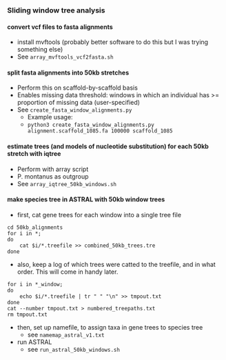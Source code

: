 ### Sliding window tree analysis

#### convert vcf files to fasta alignments
* install mvftools (probably better software to do this but I was trying something else)
* See `array_mvftools_vcf2fasta.sh`

#### split fasta alignments into 50kb stretches
* Perform this on scaffold-by-scaffold basis
* Enables missing data threshold: windows in which an individual has >= proportion of missing data (user-specified) 
* See `create_fasta_window_alignments.py`
    * Example usage:
    * `python3 create_fasta_window_alignments.py alignment.scaffold_1085.fa 100000 scaffold_1085`

#### estimate trees (and models of nucleotide substitution) for each 50kb stretch with iqtree
* Perform with array script
* P. montanus as outgroup
* See `array_iqtree_50kb_windows.sh`


#### make species tree in ASTRAL with 50kb window trees
* first, cat gene trees for each window into a single tree file
```shell
cd 50kb_alignments
for i in *;
do
    cat $i/*.treefile >> combined_50kb_trees.tre
done
```
* also, keep a log of which trees were catted to the treefile, and in what order. This will come in handy later.
```shell
for i in *_window;
do
    echo $i/*.treefile | tr " " "\n" >> tmpout.txt
done
cat --number tmpout.txt > numbered_treepaths.txt
rm tmpout.txt
```
* then, set up namefile, to assign taxa in gene trees to species tree
    * see `namemap_astral_v1.txt`
* run ASTRAL
    * see `run_astral_50kb_windows.sh`
